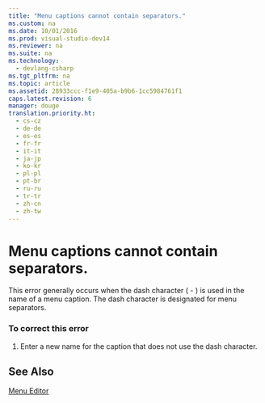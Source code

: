 ```yaml
---
title: "Menu captions cannot contain separators."
ms.custom: na
ms.date: 10/01/2016
ms.prod: visual-studio-dev14
ms.reviewer: na
ms.suite: na
ms.technology: 
  - devlang-csharp
ms.tgt_pltfrm: na
ms.topic: article
ms.assetid: 28933ccc-f1e9-405a-b9b6-1cc5984761f1
caps.latest.revision: 6
manager: douge
translation.priority.ht: 
  - cs-cz
  - de-de
  - es-es
  - fr-fr
  - it-it
  - ja-jp
  - ko-kr
  - pl-pl
  - pt-br
  - ru-ru
  - tr-tr
  - zh-cn
  - zh-tw
---
```

# Menu captions cannot contain separators.
This error generally occurs when the dash character ( - ) is used in the name of a menu caption. The dash character is designated for menu separators.  
  
### To correct this error  
  
1.  Enter a new name for the caption that does not use the dash character.  
  
## See Also  
 [Menu Editor](../Topic/Menu%20Editor.md)